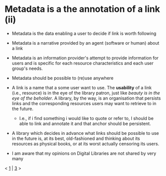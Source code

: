
# Metadata is a the annotation of a link (ii)

* Metadata is the data enabling a user to decide if link is worth following
* Metadata is a narrative provided by an agent (software or human) about a link
* Metadata is an information provider's attempt to provide information for users and is specific for each resource characteristics and each user group's needs.

* Metadata should be possible to (re)use anywhere

* A link is a name that a some user want to use. The **usability** of a link (i.e., resource) is in the eye of the library patron, just like _beauty is in the eye of the beholder_. A library, by the way, is an organisation that persists links and the corresponding resources users may want to retrieve to in the future.
  * I.e., if i find something i would like to quote or refer to, I should be able to link and annotate it and that anchor should be persistent.
* A library which decides in advance what links should be possible to use in the future is, at its best, old-fashioned and thinking about its resources as physical books, or at its worst actually censoring its users. 
* I am aware that my opinions on Digital Libraries are not shared by very many



< [1](slide01.md) | [3](slide03.md) >
